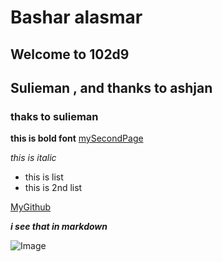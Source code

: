 # Bashar alasmar
## Welcome to 102d9
## Sulieman , and thanks to ashjan
### thaks to sulieman

**this is bold font**
[mySecondPage](https://bashar-alasmar.github.io/Learning-journal/aboutme)

*this is italic*

- this is list
- this is 2nd list

[MyGithub](https://github.com/bashar-alasmar)

***i see that in markdown***

![Image](https://static.wixstatic.com/media/a27d24_7803feda8ff14c53b93d4b5489e285ab~mv2.png/v1/fill/w_1000,h_563,al_c,usm_0.66_1.00_0.01/a27d24_7803feda8ff14c53b93d4b5489e285ab~mv2.png)





